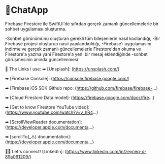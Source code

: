 # 💬ChatApp

Firebase Firestore ile SwiftUI'de sıfırdan gerçek zamanlı güncellemelerle bir sohbet uygulaması oluşturma.

-Sohbet görünümünü oluşturan gerekli tüm bileşenlerin nasıl kodlandığı, 
-Bir Firebase projesi oluşturup nasıl yapılandırıldığı, 
-Firebase'i uygulamasını indirme ve gerçek zamanlı güncellemelerle Firestore'dan okuma ve Firestore'a yazma yani Firestore'a yeni bir mesaj eklendiğinde -sohbet görüşmesinin anında güncellenmesi 

🔗 The Links I use:
➡ [Unsplash]: (https://unsplash.com/)

➡ [Firebase Console]: (https://console.firebase.google.com/)

➡ [Firebase iOS SDK Github repo: (https://github.com/firebase/firebase-...)

➡ [Cloud Firestore Data model]: (https://firebase.google.com/docs/fire...)

➡ [Get to know Firestore YouTube video]: (https://www.youtube.com/watch?v=v_hR4...)

➡ [ScrollViewReader documentation]: (https://developer.apple.com/documenta...)

➡ [scrollTo(_:anchor:) documentation]: (https://developer.apple.com/documenta...)


👋🏻 Let's connect!
[LinkedIn]: (https://www.linkedin.com/in/zeynep-d-89a091209/)

[Medium]:(https://medium.com/@zeynepalidemirtas)
